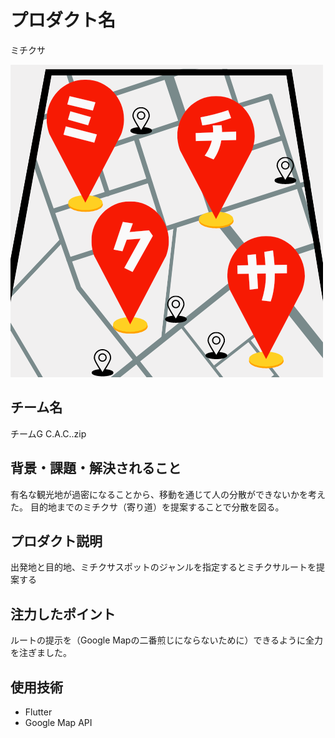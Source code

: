# プロダクト名
ミチクサ

![プロダクト名](./mitikusa/assets/images/img_1.png)


## チーム名
チームG C.A.C..zip


## 背景・課題・解決されること
有名な観光地が過密になることから、移動を通じて人の分散ができないかを考えた。 
目的地までのミチクサ（寄り道）を提案することで分散を図る。


## プロダクト説明
出発地と目的地、ミチクサスポットのジャンルを指定するとミチクサルートを提案する

## 注力したポイント
ルートの提示を（Google Mapの二番煎じにならないために）できるように全力を注ぎました。


## 使用技術
- Flutter
- Google Map API
